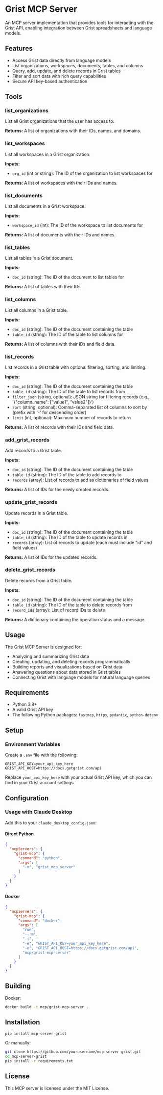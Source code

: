 # Grist MCP Server

An MCP server implementation that provides tools for interacting with the Grist API, enabling integration between Grist spreadsheets and language models.

## Features

- Access Grist data directly from language models
- List organizations, workspaces, documents, tables, and columns
- Query, add, update, and delete records in Grist tables
- Filter and sort data with rich query capabilities
- Secure API key-based authentication

## Tools

### list_organizations
List all Grist organizations that the user has access to.

**Returns:** A list of organizations with their IDs, names, and domains.

### list_workspaces
List all workspaces in a Grist organization.

**Inputs:**
- `org_id` (int or string): The ID of the organization to list workspaces for

**Returns:** A list of workspaces with their IDs and names.

### list_documents
List all documents in a Grist workspace.

**Inputs:**
- `workspace_id` (int): The ID of the workspace to list documents for

**Returns:** A list of documents with their IDs and names.

### list_tables
List all tables in a Grist document.

**Inputs:**
- `doc_id` (string): The ID of the document to list tables for

**Returns:** A list of tables with their IDs.

### list_columns
List all columns in a Grist table.

**Inputs:**
- `doc_id` (string): The ID of the document containing the table
- `table_id` (string): The ID of the table to list columns for

**Returns:** A list of columns with their IDs and field data.

### list_records
List records in a Grist table with optional filtering, sorting, and limiting.

**Inputs:**
- `doc_id` (string): The ID of the document containing the table
- `table_id` (string): The ID of the table to list records from
- `filter_json` (string, optional): JSON string for filtering records (e.g., '{"column_name": ["value1", "value2"]}')
- `sort` (string, optional): Comma-separated list of columns to sort by (prefix with '-' for descending order)
- `limit` (int, optional): Maximum number of records to return

**Returns:** A list of records with their IDs and field data.

### add_grist_records
Add records to a Grist table.

**Inputs:**
- `doc_id` (string): The ID of the document containing the table
- `table_id` (string): The ID of the table to add records to
- `records` (array): List of records to add as dictionaries of field values

**Returns:** A list of IDs for the newly created records.

### update_grist_records
Update records in a Grist table.

**Inputs:**
- `doc_id` (string): The ID of the document containing the table
- `table_id` (string): The ID of the table to update records in
- `records` (array): List of records to update (each must include "id" and field values)

**Returns:** A list of IDs for the updated records.

### delete_grist_records
Delete records from a Grist table.

**Inputs:**
- `doc_id` (string): The ID of the document containing the table
- `table_id` (string): The ID of the table to delete records from
- `record_ids` (array): List of record IDs to delete

**Returns:** A dictionary containing the operation status and a message.

## Usage

The Grist MCP Server is designed for:
- Analyzing and summarizing Grist data
- Creating, updating, and deleting records programmatically
- Building reports and visualizations based on Grist data
- Answering questions about data stored in Grist tables
- Connecting Grist with language models for natural language queries

## Requirements

- Python 3.8+
- A valid Grist API key
- The following Python packages: `fastmcp`, `httpx`, `pydantic`, `python-dotenv`

## Setup

### Environment Variables

Create a `.env` file with the following:

```
GRIST_API_KEY=your_api_key_here
GRIST_API_HOST=https://docs.getgrist.com/api
```

Replace `your_api_key_here` with your actual Grist API key, which you can find in your Grist account settings.

## Configuration

### Usage with Claude Desktop

Add this to your `claude_desktop_config.json`:

#### Direct Python

```json
{
  "mcpServers": {
    "grist-mcp": {
      "command": "python",
      "args": [
        "-m", "grist_mcp_server"
      ]
    }
  }
}
```

#### Docker

```json
{
  "mcpServers": {
    "grist-mcp": {
      "command": "docker",
      "args": [
        "run",
        "--rm",
        "-i",
        "-e", "GRIST_API_KEY=your_api_key_here",
        "-e", "GRIST_API_HOST=https://docs.getgrist.com/api",
        "mcp/grist-mcp-server"
      ]
    }
  }
}
```

## Building

Docker:

```bash
docker build -t mcp/grist-mcp-server .
```

## Installation

```bash
pip install mcp-server-grist
```

Or manually:

```bash
git clone https://github.com/yourusername/mcp-server-grist.git
cd mcp-server-grist
pip install -r requirements.txt
```

## License

This MCP server is licensed under the MIT License.